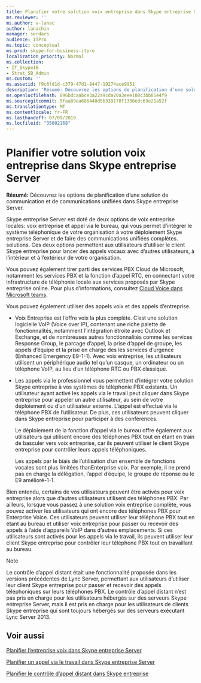 ```yaml
---
title: Planifier votre solution voix entreprise dans Skype entreprise Server
ms.reviewer: ''
ms.author: v-lanac
author: lanachin
manager: serdars
audience: ITPro
ms.topic: conceptual
ms.prod: skype-for-business-itpro
localization_priority: Normal
ms.collection:
- IT_Skype16
- Strat_SB_Admin
ms.custom: ''
ms.assetid: f9c6fd1d-c379-47d1-8447-19274ace9951
description: 'Résumé: Découvrez les options de planification d’une solution de communication et de voix unifiées dans Skype entreprise Server.'
ms.openlocfilehash: 896bdcaabce3a22a9cda20a3eee108c3bb85e4f9
ms.sourcegitcommit: 5faa89ea686448d5b339178f1330edc63e21a52f
ms.translationtype: MT
ms.contentlocale: fr-FR
ms.lasthandoff: 07/09/2019
ms.locfileid: "35602168"
---
```

# <a name="plan-your-enterprise-voice-solution-in-skype-for-business-server"></a>Planifier votre solution voix entreprise dans Skype entreprise Server
 
**Résumé:** Découvrez les options de planification d’une solution de communication et de communications unifiées dans Skype entreprise Server.
  
Skype entreprise Server est doté de deux options de voix entreprise locales: voix entreprise et appel via le bureau, qui vous permet d’intégrer le système téléphonique de votre organisation à votre déploiement Skype entreprise Server et de faire des communications unifiées complètes. solutions. Ces deux options permettent aux utilisateurs d’utiliser le client Skype entreprise pour lancer des appels vocaux avec d’autres utilisateurs, à l’intérieur et à l’extérieur de votre organisation.
  
Vous pouvez également tirer parti des services PBX Cloud de Microsoft, notamment les services PBX et la fonction d’appel RTC, en connectant votre infrastructure de téléphonie locale aux services proposés par Skype entreprise online. Pour plus d’informations, consultez [Cloud Voice dans Microsoft teams](https://docs.microsoft.com/microsoftteams/cloud-voice-landing-page).
  
Vous pouvez également utiliser des appels voix et des appels d’entreprise.
  
- Voix Entreprise est l’offre voix la plus complète. C’est une solution logicielle VoIP (Voice over IP), contenant une riche palette de fonctionnalités, notamment l’intégration étroite avec Outlook et Exchange, et de nombreuses autres fonctionnalités comme les services Response Group, le parcage d’appel, la prise d’appel de groupe, les appels d’équipe et la prise en charge des les services d’urgence (Enhanced Emergency E9-1-1). Avec voix entreprise, les utilisateurs utilisent un périphérique audio tel qu’un casque, un ordinateur ou un téléphone VoIP, au lieu d’un téléphone RTC ou PBX classique.
    
- Les appels via le professionnel vous permettent d’intégrer votre solution Skype entreprise à vos systèmes de téléphonie PBX existants. Un utilisateur ayant activé les appels via le travail peut cliquer dans Skype entreprise pour appeler un autre utilisateur, au sein de votre déploiement ou d’un utilisateur externe. L’appel est effectué via le téléphone PBX de l’utilisateur. De plus, ces utilisateurs peuvent cliquer dans Skype entreprise pour participer à des conférences.
    
    Le déploiement de la fonction d’appel via le bureau offre également aux utilisateurs qui utilisent encore des téléphones PBX tout en étant en train de basculer vers voix entreprise, car ils peuvent utiliser le client Skype entreprise pour contrôler leurs appels téléphoniques.
    
     Les appels par le biais de l’utilisation d’un ensemble de fonctions vocales sont plus limitées thanEnterprise voix. Par exemple, il ne prend pas en charge la délégation, l’appel d’équipe, le groupe de réponse ou le E9 amélioré-1-1.
    
Bien entendu, certains de vos utilisateurs peuvent être activés pour voix entreprise alors que d’autres utilisateurs utilisent des téléphones PBX. Par ailleurs, lorsque vous passez à une solution voix entreprise complète, vous pouvez activer les utilisateurs qui ont encore des téléphones PBX pour Enterprise Voice. Ces utilisateurs peuvent utiliser leur téléphone PBX tout en étant au bureau et utiliser voix entreprise pour passer ou recevoir des appels à l’aide d’appareils VoIP dans d’autres emplacements. Si ces utilisateurs sont activés pour les appels via le travail, ils peuvent utiliser leur client Skype entreprise pour contrôler leur téléphone PBX tout en travaillant au bureau.
  
> [!NOTE]
> Le contrôle d’appel distant était une fonctionnalité proposée dans les versions précédentes de Lync Server, permettant aux utilisateurs d’utiliser leur client Skype entreprise pour passer et recevoir des appels téléphoniques sur leurs téléphones PBX. Le contrôle d’appel distant n’est pas pris en charge pour les utilisateurs hébergés sur des serveurs Skype entreprise Server, mais il est pris en charge pour les utilisateurs de clients Skype entreprise qui sont toujours hébergés sur des serveurs exécutant Lync Server 2013. 
  
## <a name="see-also"></a>Voir aussi


[Planifier l’entreprise voix dans Skype entreprise Server](enterprise-voice.md)
  
[Planifier un appel via le travail dans Skype entreprise Server](call-via-work.md)
  
[Planifier le contrôle d’appel distant dans Skype entreprise](remote-call-control.md)

